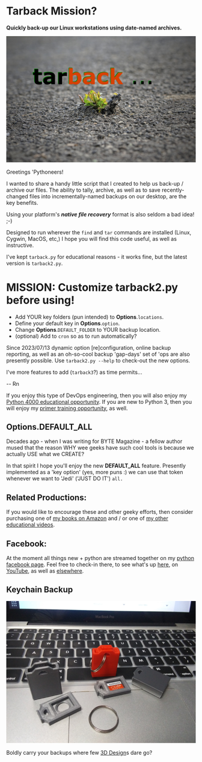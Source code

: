 # Tarback Mission?
**Quickly back-up our Linux workstations using date-named archives.**

![Logo](./_images/tarback.jpg)

Greetings 'Pythoneers!

I wanted to share a handy little script that I created to help us back-up / archive our files. The ability to tally, archive, as well as to save recently-changed files into incrementally-named backups on our desktop, are the key benefits. 

Using your platform's ***native file recovery*** format is also seldom a bad idea! ;-)

Designed to run wherever the `find` and `tar` commands are installed (Linux, Cygwin, MacOS, etc,) I hope you will find this code useful, as well as instructive. 

I've kept `tarback.py` for educational reasons - it works fine, but the latest version is `tarback2.py`. 

# MISSION: Customize tarback2.py before using!
* Add YOUR key folders (pun intended) to **Options**.`locations`.
* Define your default key in **Options**.`option`.
* Change **Options**.`DEFAULT_FOLDER` to YOUR backup location.
* (optional) Add to `cron` so as to run automatically?

Since 2023/07/13 dynamic option [re]configuration, online backup reporting, as well as an oh-so-cool backup 'gap-days' set of 'ops are also presently possible. Use `tarback2.py --help` to check-out the new options.

I've more features to add (`tarback3`?) as time permits... 


-- Rn

If you enjoy this type of DevOps engineering, then you will also enjoy my [Python 4000 educational opportunity](https://www.udemy.com/course/python-4000-gnu-devops/). If you are new to Python 3, then you will enjoy my [primer training opportunity](https://www.udemy.com/course/python-1000/?referralCode=D3A7B607149F46D12A28), as well.

## Options.DEFAULT_ALL
Decades ago - when I was writing for BYTE Magazine - a fellow author mused that the reason WHY wee geeks have
such cool tools is because we actually USE what we CREATE?

In that spirit I hope you'll enjoy the new **DEFAULT_ALL** feature. Presently implemented as a 'key option' (yes, more puns :)
we can use that token whenever we want to 'Jedi' ('JUST DO IT') `all.`

## Related Productions:
If you would like to encourage these and other geeky efforts, then consider purchasing one of [my books on Amazon](https://www.amazon.com/~/e/B08ZJLH1VN?fbclid=IwAR33PujdptzBfukQQuwATJ05mxm--xSB31ApgdJyJeNFzPXvmgrFgI1coS4) and / or one of [my other educational videos](https://www.udemy.com/user/randallnagy2/).


## Facebook:
At the moment all things new + python are streamed together on my [python facebook page](https://www.facebook.com/groups/nagyspythontraining). Feel free to check-in there, to see what's up [here](https://github.com/soft9000), on [YouTube](https://www.youtube.com/watch?v=X3-s38YFQwM&fbclid=IwAR38MdN9lUvHz-kM-Vm_wSlnJjyE13NklI3PCXDRaTfFBv7ju6vn7DwVIaE), as well as [elsewhere](https://www.amazon.com/~/e/B08ZJLH1VN?fbclid=IwAR3FFMtBWNZxNtZY81Ex6YIHJSsY-62kcIWRH74IvasxWdONKGgphqrW-IE).

## Keychain Backup

![Keychain Backup](https://github.com/Python3-Training/tarback/blob/main/PrintedCases.png)

Boldly carry your backups where few [3D Design](https://www.thingiverse.com/thing:4931272)s dare go?

